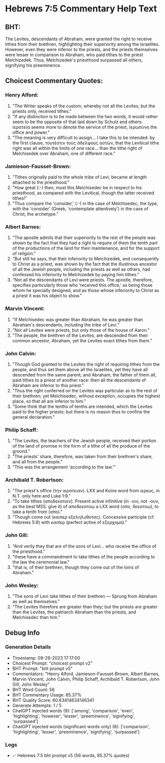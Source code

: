 # Hebrews 7:5 Commentary Help Text

## BHT:
The Levites, descendants of Abraham, were granted the right to receive tithes from their brethren, highlighting their superiority among the Israelites. However, even they were inferior to the priests, and the priests themselves were lesser in comparison to Abraham, who paid tithes to the priest Melchizedek. Thus, Melchizedek's priesthood surpassed all others, signifying his preeminence.

## Choicest Commentary Quotes:
### Henry Alford:
1. "The Writer speaks of the custom, whereby not all the Levites, but the priests only, received tithes."
2. "If any distinction is to be made between the two words, it would rather seem to be the opposite of that laid down by Schulz and others: ἱερατεία seems more to denote the service of the priest, ἱερωσύνη the office and power."
3. "The meaning is very difficult to assign... I take this to be intended: by the first clause, τουτέστιν τοὺς ἀδελφοὺς αὐτῶν, that the Levitical tithe right was all within the limits of one race... than the tithe right of Melchisedek over Abraham, one of different race."

### Jamieson-Fausset-Brown:
1. "Tithes originally paid to the whole tribe of Levi, became at length attached to the priesthood."
2. "How great (:-) then, must this Melchisedec be in respect to his priesthood, as compared with the Levitical, though the latter received tithes!"
3. "Thus compare the 'consider,' (:-) in the case of Melchisedec, the type, with the 'consider' (Greek, 'contemplate attentively') in the case of Christ, the archetype."

### Albert Barnes:
1. "The apostle admits that their superiority to the rest of the people was shown by the fact that they had a right to require of them the tenth part of the productions of the land for their maintenance, and for the support of religion."
2. "But still he says, that their inferiority to Melchizedek, and consequently to Christ as a priest, was shown by the fact that the illustrious ancestor of all the Jewish people, including the priests as well as others, had confessed his inferiority to Melchizedek by paying him tithes."
3. "Not all the descendants of Levi were priests. The apostle, therefore, specifies particularly those who 'received this office,' as being those whom he specially designed, and as those whose inferiority to Christ as a priest it was his object to show."

### Marvin Vincent:
1. "If Melchisedec was greater than Abraham, he was greater than Abraham's descendants, including the tribe of Levi."
2. "Not all Levites were priests, but only those of the house of Aaron."
3. "The people, the brethren of the Levites, are descended from their common ancestor, Abraham, yet the Levites exact tithes from them."

### John Calvin:
1. "Though God granted to the Levites the right of requiring tithes from the people, and thus set them above all the Israelites, yet they have all descended from the same parent; and Abraham, the father of them all, paid tithes to a priest of another race: then all the descendants of Abraham are inferior to this priest."
2. "Thus the right conferred on the Levites was particular as to the rest of their brethren; yet Melchisedec, without exception, occupies the highest place, so that all are inferior to him."
3. "Some think that the tenths of tenths are intended, which the Levites paid to the higher priests; but there is no reason thus to confine the general declaration."

### Philip Schaff:
1. "The Levites, the teachers of the Jewish people, received their portion of the land of promise in the form of a tithe of all the produce of the ground."
2. "The priests' share, therefore, was taken from their brethren's share, and all from the people."
3. "This was the arrangement 'according to the law.'"

### Archibald T. Robertson:
1. "The priest's office (την ιερατειαν). LXX and Koine word from ιερευς, in N.T. only here and Luke 1:9."
2. "To take tithes (αποδεκατοιν). Present active infinitive (in -οιν, not -ουν, as the best MSS. give it) of αποδεκατοω a LXX word (απο, δεκατοω), to take a tenth from (απο)."
3. "Though come out (καιπερ εξεληλυθοτας). Concessive participle (cf. Hebrews 5:8) with καιπερ (perfect active of εξερχομα)."

### John Gill:
1. "And verily they that are of the sons of Levi... who receive the office of the priesthood." 
2. "these have a commandment to take tithes of the people according to the law the ceremonial law."
3. "that is, of their brethren, though they come out of the loins of Abraham."

### John Wesley:
1. "The sons of Levi take tithes of their brethren — Sprung from Abraham as well as themselves."
2. "The Levites therefore are greater than they; but the priests are greater than the Levites, the patriarch Abraham than the priests, and Melchisedec than him."


## Debug Info
### Generation Details
- Timestamp: 09-28-2023 17:17:00
- Choicest Prompt: "choicest prompt v2"
- BHT Prompt: "bht prompt v5"
- Commentators: "Henry Alford, Jamieson-Fausset-Brown, Albert Barnes, Marvin Vincent, John Calvin, Philip Schaff, Archibald T. Robertson, John Gill, John Wesley"
- BHT Word Count: 56
- BHT Commentary Usage: 85.37%
- BHT Quality Score: 60.63414634146341
- Generate Attempts: 1 / 5
- ChatGPT injected words (9):
	['among', 'comparison', 'even', 'highlighting', 'however', 'lesser', 'preeminence', 'signifying', 'surpassed']
- ChatGPT injected words (significant words only) (6):
	['comparison', 'highlighting', 'lesser', 'preeminence', 'signifying', 'surpassed']

### Logs
- ✅ Hebrews 7:5 bht prompt v5 (56 words, 85.37% quotes)